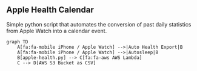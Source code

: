 ## Apple Health Calendar
Simple python script that automates the conversion of past daily statistics from Apple Watch into a calendar event.

```mermaid
graph TD
    A[fa:fa-mobile iPhone / Apple Watch] -->|Auto Health Export|B
    A[fa:fa-mobile iPhone / Apple Watch] -->|Autosleep|B
    B[apple-health.py] --> C[fa:fa-aws AWS Lambda]
    C --> D[AWS S3 Bucket as CSV]
```
